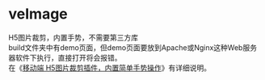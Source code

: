 # veImage
H5图片裁剪，内置手势，不需要第三方库  
build文件夹中有demo页面，但demo页面要放到Apache或Nginx这种Web服务器软件下执行，直接打开将会报错。  
在《[移动端 H5图片裁剪插件，内置简单手势操作](http://www.cnblogs.com/strick/p/6758356.html)》有详细说明。